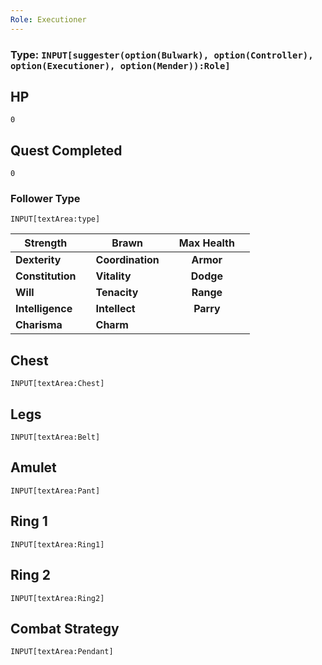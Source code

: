 ```yaml
---
Role: Executioner
---
```

### Type: `INPUT[suggester(option(Bulwark), option(Controller), option(Executioner), option(Mender)):Role]`

## HP
`0`
## Quest Completed
`0`

### Follower Type
`INPUT[textArea:type]`

| Strength         |     | Brawn            |     | **Max Health** |     |
| ---------------- | --- | ---------------- | --- |:--------------:|:---:|
| **Dexterity**    |     | **Coordination** |     |   **Armor**    |     |
| **Constitution** |     | **Vitality**     |     |   **Dodge**    |     |
| **Will**         |     | **Tenacity**     |     |   **Range**    |     |
| **Intelligence** |     | **Intellect**    |     |   **Parry**    |     |
| **Charisma**     |     | **Charm**        |     |                |     |


## Chest
`INPUT[textArea:Chest]`
## Legs
`INPUT[textArea:Belt]`
## Amulet 
`INPUT[textArea:Pant]`
## Ring 1
`INPUT[textArea:Ring1]`
## Ring 2
`INPUT[textArea:Ring2]`
## Combat Strategy
`INPUT[textArea:Pendant]`